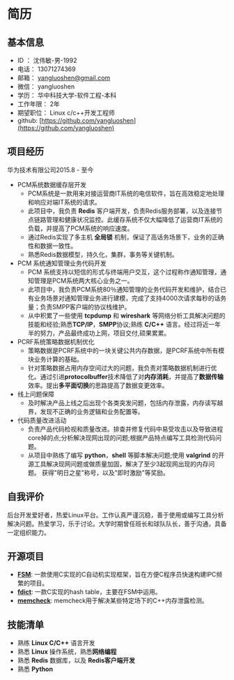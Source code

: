 # 简历

## 基本信息

* ID ： 沈伟敏-男-1992
* 电话： 13071274369
* 邮箱： yangluoshen@gmail.com
* 微信： yangluoshen
* 学历： 华中科技大学-软件工程-本科
* 工作年限： 2年
* 期望职位： Linux c/c++开发工程师
* github: [https://github.com/yangluoshen](https://github.com/yangluoshen)


## 项目经历

华为技术有限公司2015.8 - 至今

* PCM系统数据缓存层开发
  * PCM系统是一款用来对接运营商IT系统的电信软件，旨在高效稳定地处理和响应对端IT系统的请求。
  * 此项目中，我负责 **Redis** 客户端开发，负责Redis服务部署，以及连接节点链路管理和健康状况监控。此缓存系统不仅大幅降低了运营商IT系统的负载，并提高了PCM系统的响应速度。
  * 通过Redis实现了多主机 **全局锁** 机制，保证了高话务场景下，业务的正确性和数据一致性。
  * 熟悉Redis数据模型，持久化，集群，事务等关键机制。
* PCM 系统通知管理业务代码开发
  * PCM 系统支持以短信的形式与终端用户交互，这个过程称作通知管理，通知管理是PCM系统两大核心业务之一。
  * 此项目中，我负责PCM系统80％通知管理的业务代码开发和维护，结合已有业务场景对通知管理业务进行建模，完成了支持4000次请求每秒的话务量；负责SMPP客户端的协议栈维护。
  * 从中积累了一些使用 **tcpdump** 和 **wireshark** 等网络分析工具解决问题的技能和经验;熟悉**TCP/IP**，**SMPP**协议;熟练 **C/C++** 语言。经过将近一年半的努力，产品最终成功上网，项目交付,硕果累累。
* PCRF系统策略数据机制优化
  * 策略数据是PCRF系统中的一块关键公共内存数据，是PCRF系统中所有模块业务计算的基础。
  * 针对策略数据占用内存空间过大的问题，我负责对策略数据机制进行优化。通过引进**protocolbuffer**技术降低了对**内存消耗**，并提高了**数据传输**效率。提出**多平面切换**的思路提高了数据变更效率。
* 线上问题保障
  * 及时解决产品上线之后出现个各类突发问题，包括内存泄露，内存读写越界，发现不正确的业务逻辑和业务配置等。
* 代码质量改进活动
  * 负责产品代码检视和质量改进。排查并修复代码中易受攻击以及导致进程core掉的点;分析解决现网出现的问题;根据产品特点编写工具检测代码问题。
  * 从项目中熟练了编写 **python**，**shell** 等脚本解决问题;使用 **valgrind** 的开源工具解决现网问题或做质量加固，解决了至少3起现网出现的内存问题。
         获得"明日之星"称号，以及"即时激励"等奖励。


## 自我评价

后台开发爱好者，热爱Linux平台。工作认真严谨沉稳，善于使用或编写工具分析解决问题。热爱学习，乐于讨论。大学时期曾任班长和球队队长，善于沟通，具备一定组织能力。


## 开源项目

* [**FSM**](https://github.com/yangluoshen/FSM): 一款使用C实现的C自动机实现框架，旨在方便C程序员快速构建IPC频繁的项目。
* [**fdict**](https://github.com/yangluoshen/fdict): 一款C实现的hash table，主要在FSM中运用。
* [**memcheck**](https://github.com/yangluoshen/memcheck): memcheck用于解决某些特定场下的C++内存泄露检测。

## 技能清单

* 熟练 **Linux C/C++** 语言开发
* 熟悉 **Linux** 操作系统，熟悉**网络编程**
* 熟悉 **Redis** 数据库，以及 **Redis客户端开发**
* 熟悉 **Python**

